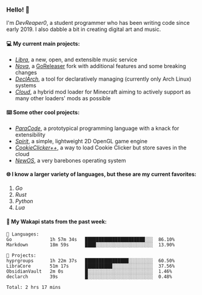 ### Hello! 👋

I'm _DevReaper0_, a student programmer who has been writing code since early 2019. I also dabble a bit in creating digital art and music.

#### 💻 My current main projects:

-   _[Libra](https://github.com/LibraMusic)_, a new, open, and extensible music service
-   _[Nova](https://github.com/LibraMusic/Nova)_, a [GoReleaser](https://github.com/goreleaser/goreleaser) fork with additional features and some breaking changes
-   _[DeclArch](https://github.com/DevReaper0/declarch)_, a tool for declaratively managing (currently only Arch Linux) systems
-   _[Cloud](https://github.com/CloudLoaderMC/CloudLoader)_, a hybrid mod loader for Minecraft aiming to actively support as many other loaders' mods as possible

#### ⌨️ Some other cool projects:

-   _[ParaCode](https://github.com/ParaCodeLang/ParaCode)_, a prototypical programming language with a knack for extensibility
-   _[Spirit](https://gitlab.com/DevReaper0/SpiritEngine)_, a simple, lightweight 2D OpenGL game engine
-   _[CookieClicker++](https://github.com/DevReaper0/CookieClickerPlusPlus)_, a way to load Cookie Clicker but store saves in the cloud
-   _[NewOS](https://github.com/DevReaper0/NewOS)_, a very barebones operating system

#### 🌐 I know a larger variety of languages, but these are my current favorites:

1. _Go_
2. _Rust_
3. _Python_
4. _Lua_

#### 📡 My Wakapi stats from the past week:

```text
💾 Languages:
Go              1h 57m 34s   ██████████████████████░░░  86.10%
Markdown        18m 59s      ████░░░░░░░░░░░░░░░░░░░░░  13.90%

💼 Projects:
hyprgroups      1h 22m 37s   ████████████████░░░░░░░░░  60.50%
LibraCore       51m 17s      ██████████░░░░░░░░░░░░░░░  37.56%
ObsidianVault   2m 0s        █░░░░░░░░░░░░░░░░░░░░░░░░  1.46%
declarch        39s          █░░░░░░░░░░░░░░░░░░░░░░░░  0.48%

Total: 2 hrs 17 mins
```
